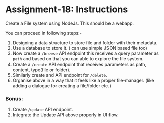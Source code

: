 # Assignment-18: Instructions

Create a File system using NodeJs. This should be a webapp.

You can proceed in following steps:-

1. Designing a data structure to store file and folder with their metadata.
2. Use a database to store it. ( can use simple JSON based file too)
3. Now create a `/browse` API endpoint this receives a query parameter as `path` and based on that you can able to explore the file system.
4. Create a `/create` API endpoint that receives parameters as path, content, type(file or folder).
5. Similarly create and API endpoint for `/delete`. 
6. Organise above in a way that it feels like a proper file-manager. (like adding a dialogue for creating a file/folder etc.)

### Bonus: 

1. Create `/update` API endpoint. 
2. Integrate the Update API above properly in UI flow.
